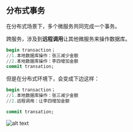 
## 分布式事务

在分布式场景下，多个微服务共同完成一个事务。

跨服务，涉及到**远程调用**让其他微服务来操作数据库。
```sql
begin transaction； 
//1.本地数据库操作：张三减少金额 
//2.本地数据库操作：李四增加金额 
commit transation; 
```
但是在分布式环境下，会变成下边这样：
```sql
begin transaction； 
//1.本地数据库操作：张三减少金额 
//2.远程调用：让李四增加金额 

commit transation;
```

![alt text](https://cdn.jsdelivr.net/gh/sword4869/pic1@main/images/202407112206628.png)